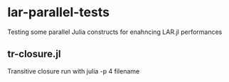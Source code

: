 # lar-parallel-tests
Testing some parallel Julia constructs for enahncing LAR.jl performances

## tr-closure.jl
Transitive closure run with julia -p 4 filename
